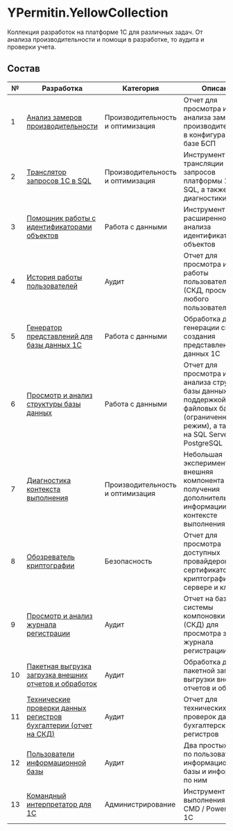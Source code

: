 # YPermitin.YellowCollection

Коллекция разработок на платформе 1С для различных задач. От анализа производительности и помощи в разработке, то аудита и проверки учета.

## Состав

| № | Разработка | Категория | Описание |
| - | ---------- | --------- | -------- |
| 1 | [Анализ замеров производительности](%D0%90%D0%BD%D0%B0%D0%BB%D0%B8%D0%B7%D0%97%D0%B0%D0%BC%D0%B5%D1%80%D0%BE%D0%B2%D0%9F%D1%80%D0%BE%D0%B8%D0%B7%D0%B2%D0%BE%D0%B4%D0%B8%D1%82%D0%B5%D0%BB%D1%8C%D0%BD%D0%BE%D1%81%D1%82%D0%B8) | Производительность и оптимизация | Отчет для просмотра и анализа замеров производительности в конфигурациях на базе БСП |
| 2 | [Транслятор запросов 1С в SQL](%D0%A2%D1%80%D0%B0%D0%BD%D1%81%D0%BB%D1%8F%D1%82%D0%BE%D1%80%D0%97%D0%B0%D0%BF%D1%80%D0%BE%D1%81%D0%BE%D0%B2%D0%98%D0%B71%D0%A1%D0%B2SQL) | Производительность и оптимизация | Инструмент для трансляции запросов платформы 1С в SQL, а также их диагностики |
| 3 | [Помощник работы с идентификаторами объектов](%D0%9F%D0%BE%D0%BC%D0%BE%D1%89%D0%BD%D0%B8%D0%BA%D0%A0%D0%B0%D0%B1%D0%BE%D1%82%D1%8B%D0%A1%D0%98%D0%B4%D0%B5%D0%BD%D1%82%D0%B8%D1%84%D0%B8%D0%BA%D0%B0%D1%82%D0%BE%D1%80%D0%B0%D0%BC%D0%B8%D0%9E%D0%B1%D1%8A%D0%B5%D0%BA%D1%82%D0%BE%D0%B2) | Работа с данными | Инструмент для расширенного анализа идентификаторов объектов |
| 4 | [История работы пользователей](%D0%98%D1%81%D1%82%D0%BE%D1%80%D0%B8%D1%8F%D0%A0%D0%B0%D0%B1%D0%BE%D1%82%D1%8B%D0%9F%D0%BE%D0%BB%D1%8C%D0%B7%D0%BE%D0%B2%D0%B0%D1%82%D0%B5%D0%BB%D1%8F) | Аудит | Отчет для просмотра истории работы пользователей (СКД, просмотр для любого пользователя) |
| 5 | [Генератор представлений для базы данных 1С](%D0%93%D0%B5%D0%BD%D0%B5%D1%80%D0%B0%D1%82%D0%BE%D1%80%D0%9F%D1%80%D0%B5%D0%B4%D1%81%D1%82%D0%B0%D0%B2%D0%BB%D0%B5%D0%BD%D0%B8%D0%B9%D0%91%D0%B0%D0%B7%D1%8B%D0%94%D0%B0%D0%BD%D0%BD%D1%8B%D1%85) | Работа с данными | Обработка для генерации скриптов создания представлений баз данных 1С |
| 6 | [Просмотр и анализ структуры базы данных](%D0%9F%D1%80%D0%BE%D1%81%D0%BC%D0%BE%D1%82%D1%80%D0%98%D0%90%D0%BD%D0%B0%D0%BB%D0%B8%D0%B7%D0%A1%D1%82%D1%80%D1%83%D0%BA%D1%82%D1%83%D1%80%D1%8B%D0%91%D0%B0%D0%B7%D1%8B%D0%94%D0%B0%D0%BD%D0%BD%D1%8B%D1%85) | Работа с данными | Отчет для просмотра и анализа структуры базы данных с поддержкой файловых баз (ограниченный режим), а также баз на SQL Server и PostgreSQL |
| 7 | [Диагностика контекста выполнения](%D0%94%D0%B8%D0%B0%D0%B3%D0%BD%D0%BE%D1%81%D1%82%D0%B8%D0%BA%D0%B0%D0%9A%D0%BE%D0%BD%D1%82%D0%B5%D0%BA%D1%81%D1%82%D0%B0%D0%92%D1%8B%D0%BF%D0%BE%D0%BB%D0%BD%D0%B5%D0%BD%D0%B8%D1%8F) | Производительность и оптимизация | Небольшая экспериментальная внешняя компонента для получения дополнительной информации о контексте выполнения |
| 8 | [Обозреватель криптографии](%D0%9E%D0%B1%D0%BE%D0%B7%D1%80%D0%B5%D0%B2%D0%B0%D1%82%D0%B5%D0%BB%D1%8C%D0%9A%D1%80%D0%B8%D0%BF%D1%82%D0%BE%D0%B3%D1%80%D0%B0%D1%84%D0%B8%D0%B8) | Безопасность | Отчет для просмотра доступных провайдеров и сертификатов криптографии на сервере и клиенте |
| 9 | [Просмотр и анализ журнала регистрации](%D0%9F%D1%80%D0%BE%D1%81%D0%BC%D0%BE%D1%82%D1%80%D0%98%D0%90%D0%BD%D0%B0%D0%BB%D0%B8%D0%B7%D0%96%D1%83%D1%80%D0%BD%D0%B0%D0%BB%D0%B0%D0%A0%D0%B5%D0%B3%D0%B8%D1%81%D1%82%D1%80%D0%B0%D1%86%D0%B8%D0%B8) | Аудит | Отчет на базе системы компоновки данных (СКД) для просмотра записей журнала регистрации |
| 10 | [Пакетная выгрузка загрузка внешних отчетов и обработок](%D0%9F%D0%B0%D0%BA%D0%B5%D1%82%D0%BD%D0%B0%D1%8F%D0%92%D1%8B%D0%B3%D1%80%D1%83%D0%B7%D0%BA%D0%B0%D0%97%D0%B0%D0%B3%D1%80%D1%83%D0%B7%D0%BA%D0%B0%D0%92%D0%BD%D0%B5%D1%88%D0%BD%D0%B8%D1%85%D0%9E%D1%82%D1%87%D0%B5%D1%82%D0%BE%D0%B2%D0%98%D0%9E%D0%B1%D1%80%D0%B0%D0%B1%D0%BE%D1%82%D0%BE%D0%BA/) | Аудит | Обработка для пакетной загрузки / выгрузки внешних отчетов и обработок |
| 11 | [Технические проверки данных регистров бухгалтерии (отчет на СКД)](%D0%A2%D0%B5%D1%85%D0%BD%D0%B8%D1%87%D0%B5%D1%81%D0%BA%D0%B8%D0%B5%D0%9F%D1%80%D0%BE%D0%B2%D0%B5%D1%80%D0%BA%D0%B8%D0%94%D0%B0%D0%BD%D0%BD%D1%8B%D1%85%D0%A0%D0%B5%D0%B3%D0%B8%D1%81%D1%82%D1%80%D0%BE%D0%B2%D0%91%D1%83%D1%85%D0%B3%D0%B0%D0%BB%D1%82%D0%B5%D1%80%D0%B8%D0%B8) | Аудит | Отчет для технических проверок данных бухгалтерских регистров |
| 12 | [Пользователи информационной базы](%D0%9F%D0%BE%D0%BB%D1%8C%D0%B7%D0%BE%D0%B2%D0%B0%D1%82%D0%B5%D0%BB%D0%B8%D0%98%D0%BD%D1%84%D0%BE%D1%80%D0%BC%D0%B0%D1%86%D0%B8%D0%BE%D0%BD%D0%BD%D0%BE%D0%B9%D0%91%D0%B0%D0%B7%D1%8B) | Аудит | Два простых отчета по пользователям информационной базы и информации по ним |
| 13 | [Командный интерпретатор для 1С](%D0%9A%D0%BE%D0%BC%D0%B0%D0%BD%D0%B4%D0%BD%D1%8B%D0%B9%D0%98%D0%BD%D1%82%D0%B5%D1%80%D0%BF%D1%80%D0%B5%D1%82%D0%B0%D1%82%D0%BE%D1%80%D0%94%D0%BB%D1%8F1%D0%A1) | Администрирование | Инструмент для выполнения команд CMD / PowerShell из 1С |